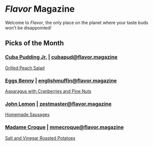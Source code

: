 # _Flavor_ Magazine

Welcome to _Flavor_, the only place on the planet where your taste buds won't be disappointed!



## Picks of the Month

### [Cuba Pudding Jr.](writer/cuba-pudding-jr.md) | cubapud@flavor.magazine

[Grilled Peach Salad](recipe/jan/grilled-peach-salad.md)

### [Eggs Benny](writer/eggs-benny.md) | englishmuffin@flavor.magazine

[Asparagus with Cranberries and Pine Nuts](recipe/feb/asparagus-with-cranberries-and-pine-nuts.md)

### [John Lemon](writer/john-lemon.md) | zestmaster@flavor.magazine

[Homemade Sausages](recipe/jan/homemade-sausages.md)

### [Madame Croque](writer/madame-croque.md) | mmecroque@flavor.magazine

[Salt and Vinegar Roasted Potatoes](recipe/feb/salt-vinegar-roasted-potatoes-recipe.md)
